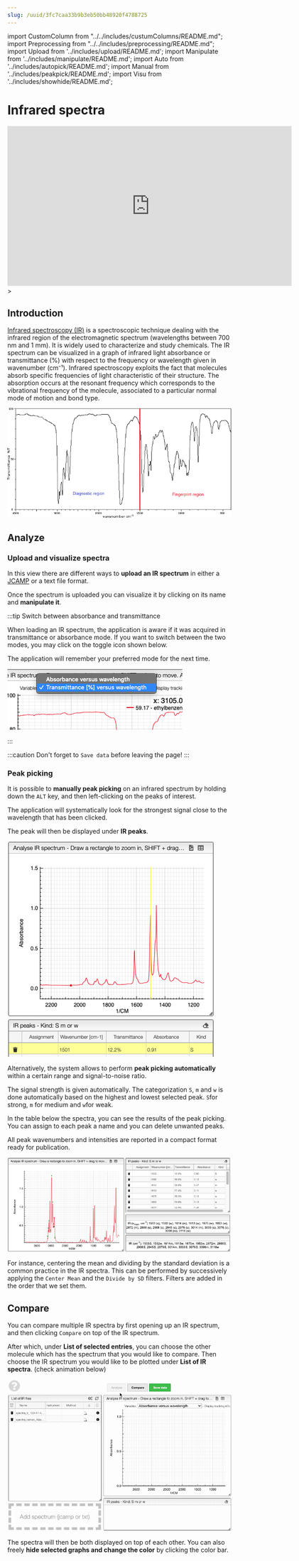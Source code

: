 ```yaml
---
slug: /uuid/3fc7caa33b9b3eb50bb48920f4788725
---
```


import CustomColumn from "../../includes/custumColumns/README.md";
import Preprocessing from "../../includes/preprocessing/README.md";
import Upload from '../includes/upload/README.md';
import Manipulate from '../includes/manipulate/README.md';
import Auto from '../includes/autopick/README.md';
import Manual from '../includes/peakpick/README.md';
import Visu from '../includes/showhide/README.md';

# Infrared spectra

<iframe
  src="https://player.vimeo.com/video/593679396?h=7f72cb35ee"
  width="640"
  height="360"
  frameborder="0"
  allow="autoplay; fullscreen; picture-in-picture"
  allowfullscreen
></iframe>>

## Introduction

[Infrared spectroscopy (IR)](https://en.wikipedia.org/wiki/Infrared_spectroscopy) is a spectroscopic technique dealing with the infrared region of the electromagnetic spectrum (wavelengths between 700 nm and 1 mm). It is widely used to characterize and study chemicals. The IR spectrum can be visualized in a graph of infrared light absorbance or transmittance (%) with respect to the frequency or wavelength given in wavenumber (cm⁻¹). Infrared spectroscopy exploits the fact that molecules absorb specific frequencies of light characteristic of their structure. The absorption occurs at the resonant frequency which corresponds to the vibrational frequency of the molecule, associated to a particular normal mode of motion and bond type.

![spectrum](image_spectrum.gif)

## Analyze

### Upload and visualize spectra

In this view there are different ways to **upload an IR spectrum** in either a [JCAMP](http://jcamp-dx.org/) or a text file format.

<Upload/>

Once the spectrum is uploaded you can visualize it by clicking on its name and **manipulate it**.

<Manipulate/>

:::tip Switch between absorbance and transmittance

When loading an IR spectrum, the application is aware if it was acquired in transmittance or absorbance mode. If you want to switch between the two modes, you may click on the toggle icon shown below.

The application will remember your preferred mode for the next time.

![Switch](switch.png)

:::

:::caution
Don't forget to `Save data` before leaving the page!
:::

### Peak picking

It is possible to **manually peak picking** on an infrared spectrum by holding down the `ALT` key, and then left-clicking on the peaks of interest.

<Manual/>

The application will systematically look for the strongest signal close to the wavelength that has been clicked.

The peak will then be displayed under **IR peaks**.

![pickpeak](pickpeak.png)

Alternatively, the system allows to perform **peak picking automatically** within a certain range and signal-to-noise ratio.

<Auto/>

The signal strength is given automatically. The categorization `S`, `m` and `w` is done automatically based on the highest and lowest selected peak. `S`for strong, `m` for medium and `w`for weak.

In the table below the spectra, you can see the results of the peak picking. You can assign to each peak a name and you can delete unwanted peaks.

All peak wavenumbers and intensities are reported in a compact format ready for publication.

![add peaklist](peaklist.png)

<Preprocessing/>

For instance, centering the mean and dividing by the standard deviation is a common practice in the IR spectra. This can be performed by successively applying the `Center Mean` and the `Divide by SD` filters. Filters are added in the order that we set them.

## Compare

You can compare multiple IR spectra by first opening up an IR spectrum, and then clicking `Compare` on top of the IR spectrum.

After which, under **List of selected entries**, you can choose the other molecule which has the spectrum that you would like to compare. Then choose the IR spectrum you would like to be plotted under **List of IR spectra**. (check animation below)

![add compare](compare.gif)

The spectra will then be both displayed on top of each other. You can also freely **hide selected graphs and change the color** by clicking the color bar.

<Visu/>

<CustomColumn/>
